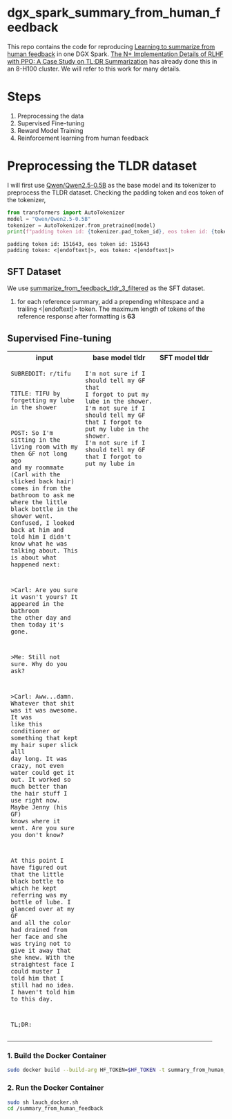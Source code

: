 # dgx_spark_summary_from_human_feedback

This repo contains the code for reproducing [Learning to summarize from human feedback](https://arxiv.org/abs/2009.01325) in one DGX Spark. [The N+ Implementation Details of RLHF with PPO: A Case Study on TL;DR Summarization](https://arxiv.org/abs/2403.17031) has already done this in an 8-H100 cluster. We will refer to this work for many details.

# Steps

1. Preprocessing the data
2. Supervised Fine-tuning
3. Reward Model Training
4. Reinforcement learning from human feedback

# Preprocessing the TLDR dataset
I will first use [Qwen/Qwen2.5-0.5B](https://huggingface.co/Qwen/Qwen2.5-0.5B) as the base model and its tokenizer to preprocess the TLDR dataset. Checking the padding token and eos token of the tokenizer,

```python
from transformers import AutoTokenizer
model = "Qwen/Qwen2.5-0.5B"
tokenizer = AutoTokenizer.from_pretrained(model)
print(f"padding token id: {tokenizer.pad_token_id}, eos token id: {tokenizer.eos_token_id}")
```

```
padding token id: 151643, eos token id: 151643
padding token: <|endoftext|>, eos token: <|endoftext|>
```

## SFT Dataset
We use [summarize_from_feedback_tldr_3_filtered](https://huggingface.co/datasets/vwxyzjn/summarize_from_feedback_tldr_3_filtered) as the SFT dataset.

1. for each reference summary, add a prepending whitespace and a trailing <|endoftext|> token. The maximum length of tokens of the reference response after formatting is **63**

## Supervised Fine-tuning

<table>
<tr>
<th>input</th>
<th>base model tldr</th>
<th>SFT model tldr</th>
</tr>
<tr>
<td valign="top"><pre style="white-space: pre-wrap; word-wrap: break-word; max-width: 20ch; overflow-wrap: break-word;"><code>SUBREDDIT: r/tifu

TITLE: TIFU by forgetting my lube in the shower

POST: So I'm sitting in the living room with 
my then GF not long ago and my roommate 
(Carl with the slicked back hair) comes in 
from the bathroom to ask me where the little 
black bottle in the shower went. Confused, 
I looked back at him and told him I didn't 
know what he was talking about. This is 
about what happened next:

\>Carl: Are you sure it wasn't yours? 
It appeared in the bathroom the other day 
and then today it's gone.

\>Me: Still not sure. Why do you ask?

\>Carl: Aww...damn. Whatever that shit was 
it was awesome. It was like this conditioner 
or something that kept my hair super slick alll 
day long. It was crazy, not even water could 
get it out. It worked so much better than the 
hair stuff I use right now. Maybe Jenny (his GF) 
knows where it went. Are you sure you don't know?

At this point I have figured out that the little 
black bottle to which he kept referring was my 
bottle of lube. I glanced over at my GF and all 
the color had drained from her face and she was 
trying not to give it away that she knew. 
With the straightest face I could muster I told 
him that I still had no idea. I haven't told him to this day.

TL;DR:</code></pre></td>
<td valign="top"><pre style="white-space: pre-wrap; word-wrap: break-word; max-width: 20ch; overflow-wrap: break-word;"><code>I'm not sure if I should tell my GF that 
I forgot to put my lube in the shower. I'm not sure if I 
should tell my GF that I forgot to put my lube in the shower.
I'm not sure if I should tell my GF that I forgot to put my lube in
</code></pre></td>
<td valign="top"></td>
</tr>
</table>

### 1. Build the Docker Container
```bash
sudo docker build --build-arg HF_TOKEN=$HF_TOKEN -t summary_from_human_feedback .
```

### 2. Run the Docker Container
```bash
sudo sh lauch_docker.sh
cd /summary_from_human_feedback
```